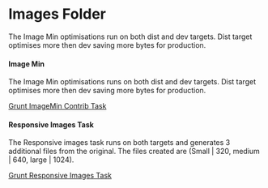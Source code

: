 # Images Folder
The Image Min optimisations run on both dist and dev targets. Dist target optimises more then dev saving more bytes for production.

#### Image Min

The Image Min optimisations runs on both dist and dev targets. Dist target optimises more then dev saving more bytes for production.

[Grunt ImageMin Contrib Task](https://github.com/gruntjs/grunt-contrib-imagemin)



#### Responsive Images Task

The Responsive images task runs on both targets and generates 3 additional files from the original. The files created are (Small | 320, medium | 640, large | 1024).


[Grunt Responsive Images Task](https://github.com/andismith/grunt-responsive-images)